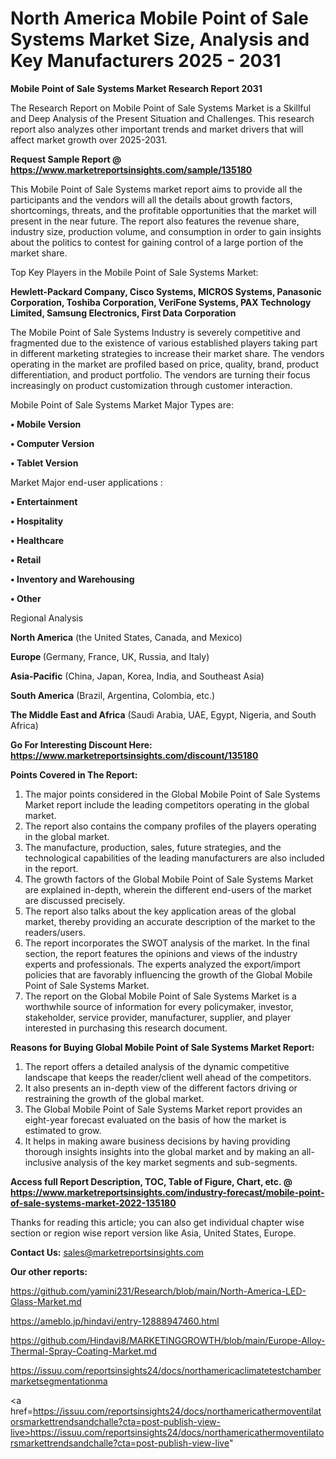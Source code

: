  # North America Mobile Point of Sale Systems Market Size, Analysis and Key Manufacturers 2025 - 2031

<strong>Mobile Point of Sale Systems Market Research Report 2031</strong>

The Research Report on Mobile Point of Sale Systems Market is a Skillful and Deep Analysis of the Present Situation and Challenges. This research report also analyzes other important trends and market drivers that will affect market growth over 2025-2031.

<strong>Request Sample Report @ <a href=https://www.marketreportsinsights.com/sample/135180>https://www.marketreportsinsights.com/sample/135180</a></strong>

This Mobile Point of Sale Systems market report aims to provide all the participants and the vendors will all the details about growth factors, shortcomings, threats, and the profitable opportunities that the market will present in the near future. The report also features the revenue share, industry size, production volume, and consumption in order to gain insights about the politics to contest for gaining control of a large portion of the market share.

Top Key Players in the Mobile Point of Sale Systems Market:

<strong>Hewlett-Packard Company, Cisco Systems, MICROS Systems, Panasonic Corporation, Toshiba Corporation, VeriFone Systems, PAX Technology Limited, Samsung Electronics, First Data Corporation</strong>

The Mobile Point of Sale Systems Industry is severely competitive and fragmented due to the existence of various established players taking part in different marketing strategies to increase their market share. The vendors operating in the market are profiled based on price, quality, brand, product differentiation, and product portfolio. The vendors are turning their focus increasingly on product customization through customer interaction.

Mobile Point of Sale Systems Market Major Types are:

<strong>• Mobile Version

• Computer Version

• Tablet Version</strong>

Market Major end-user applications :

<strong>• Entertainment

• Hospitality

• Healthcare

• Retail

• Inventory and Warehousing

• Other</strong>

Regional Analysis

</u><strong><b>North America</b></strong> (the United States, Canada, and Mexico)

<strong><b>Europe </b></strong>(Germany, France, UK, Russia, and Italy)

<strong><b>Asia-Pacific</b></strong> (China, Japan, Korea, India, and Southeast Asia)

<strong><b>South America</b></strong> (Brazil, Argentina, Colombia, etc.)

<strong><b>The Middle East and Africa</b></strong> (Saudi Arabia, UAE, Egypt, Nigeria, and South Africa)

<strong>Go For Interesting Discount Here: <a href=https://www.marketreportsinsights.com/discount/135180>https://www.marketreportsinsights.com/discount/135180</a></strong>

<strong>Points Covered in The Report:</strong>
<ol>
  <li>The major points considered in the Global Mobile Point of Sale Systems Market report include the leading competitors operating in the global market.</li>
  <li>The report also contains the company profiles of the players operating in the global market.</li>
  <li>The manufacture, production, sales, future strategies, and the technological capabilities of the leading manufacturers are also included in the report.</li>
  <li>The growth factors of the Global Mobile Point of Sale Systems Market are explained in-depth, wherein the different end-users of the market are discussed precisely.</li>
  <li>The report also talks about the key application areas of the global market, thereby providing an accurate description of the market to the readers/users.</li>
  <li>The report incorporates the SWOT analysis of the market. In the final section, the report features the opinions and views of the industry experts and professionals. The experts analyzed the export/import policies that are favorably influencing the growth of the Global Mobile Point of Sale Systems Market.</li>
  <li>The report on the Global Mobile Point of Sale Systems Market is a worthwhile source of information for every policymaker, investor, stakeholder, service provider, manufacturer, supplier, and player interested in purchasing this research document.</li>
</ol>
<strong>Reasons for Buying Global Mobile Point of Sale Systems Market Report:</strong>

<ol>
  <li>The report offers a detailed analysis of the dynamic competitive landscape that keeps the reader/client well ahead of the competitors.</li>
  <li>It also presents an in-depth view of the different factors driving or restraining the growth of the global market.</li>
  <li>The Global Mobile Point of Sale Systems Market report provides an eight-year forecast evaluated on the basis of how the market is estimated to grow.</li>
  <li>It helps in making aware business decisions by having providing thorough insights insights into the global market and by making an all-inclusive analysis of the key market segments and sub-segments.</li>
</ol>
<strong>Access full Report Description, TOC, Table of Figure, Chart, etc. @ <a href=https://www.marketreportsinsights.com/industry-forecast/mobile-point-of-sale-systems-market-2022-135180>https://www.marketreportsinsights.com/industry-forecast/mobile-point-of-sale-systems-market-2022-135180</a></strong>


Thanks for reading this article; you can also get individual chapter wise section or region wise report version like Asia, United States, Europe.

<strong>Contact Us:</strong>
sales@marketreportsinsights.com

<strong>Our other reports:</strong>

<a href=https://github.com/yamini231/Research/blob/main/North-America-LED-Glass-Market.md>https://github.com/yamini231/Research/blob/main/North-America-LED-Glass-Market.md</a>

<a href=https://ameblo.jp/hindavi/entry-12888947460.html>https://ameblo.jp/hindavi/entry-12888947460.html</a>

<a href=https://github.com/Hindavi8/MARKETINGGROWTH/blob/main/Europe-Alloy-Thermal-Spray-Coating-Market.md>https://github.com/Hindavi8/MARKETINGGROWTH/blob/main/Europe-Alloy-Thermal-Spray-Coating-Market.md</a>

<a href=https://issuu.com/reportsinsights24/docs/northamericaclimatetestchambermarketsegmentationma>https://issuu.com/reportsinsights24/docs/northamericaclimatetestchambermarketsegmentationma</a>

<a href=https://issuu.com/reportsinsights24/docs/northamericathermoventilatorsmarkettrendsandchalle?cta=post-publish-view-live>https://issuu.com/reportsinsights24/docs/northamericathermoventilatorsmarkettrendsandchalle?cta=post-publish-view-live</a>"
